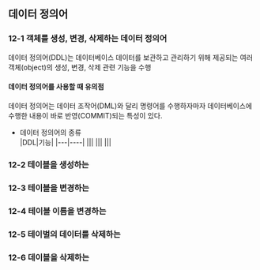 ## 데이터 정의어

### 12-1 객체를 생성, 변경, 삭제하는 데이터 정의어
데이터 정의어(DDL)는 데이터베이스 데이터를 보관하고 관리하기 위해 제공되는 여러 객체(object)의 생성, 변경, 삭제 관련 기능을 수행     

#### 데이터 정의어를 사용할 때 유의점
데이터 정의어는 데이터 조작어(DML)와 달리 명령어를 수행하자마자 데이터베이스에 수행한 내용이 바로 반영(COMMIT)되는 특성이 있다.     
- 데이터 정의어의 종류       
|DDL|기능|
|---|----|
|||
|||
|||

### 12-2 테이블을 생성하는

### 12-3 테이블을 변경하는

### 12-4 테이블 이름을 변경하는 

### 12-5 테이벌의 데이터를 삭제하는

### 12-6 데이블을 삭제하는 
